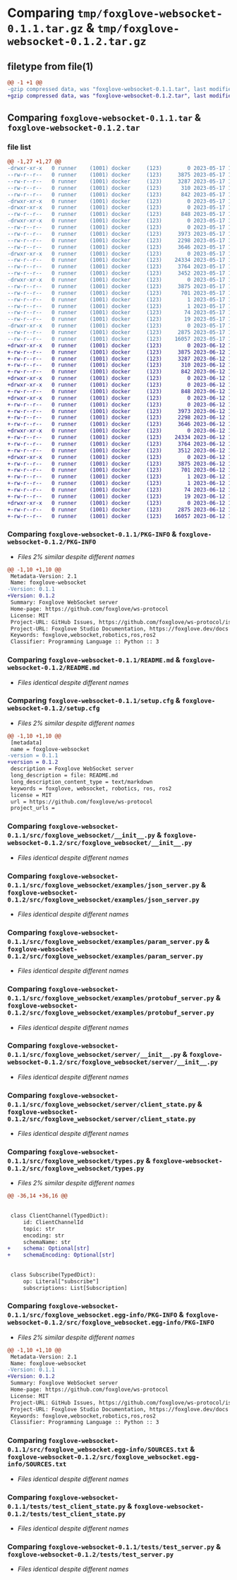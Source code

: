 # Comparing `tmp/foxglove-websocket-0.1.1.tar.gz` & `tmp/foxglove-websocket-0.1.2.tar.gz`

## filetype from file(1)

```diff
@@ -1 +1 @@
-gzip compressed data, was "foxglove-websocket-0.1.1.tar", last modified: Wed May 17 18:12:55 2023, max compression
+gzip compressed data, was "foxglove-websocket-0.1.2.tar", last modified: Mon Jun 12 17:42:44 2023, max compression
```

## Comparing `foxglove-websocket-0.1.1.tar` & `foxglove-websocket-0.1.2.tar`

### file list

```diff
@@ -1,27 +1,27 @@
-drwxr-xr-x   0 runner    (1001) docker     (123)        0 2023-05-17 18:12:55.918428 foxglove-websocket-0.1.1/
--rw-r--r--   0 runner    (1001) docker     (123)     3875 2023-05-17 18:12:55.918428 foxglove-websocket-0.1.1/PKG-INFO
--rw-r--r--   0 runner    (1001) docker     (123)     3287 2023-05-17 18:12:26.000000 foxglove-websocket-0.1.1/README.md
--rw-r--r--   0 runner    (1001) docker     (123)      310 2023-05-17 18:12:26.000000 foxglove-websocket-0.1.1/pyproject.toml
--rw-r--r--   0 runner    (1001) docker     (123)      842 2023-05-17 18:12:55.922429 foxglove-websocket-0.1.1/setup.cfg
-drwxr-xr-x   0 runner    (1001) docker     (123)        0 2023-05-17 18:12:55.902428 foxglove-websocket-0.1.1/src/
-drwxr-xr-x   0 runner    (1001) docker     (123)        0 2023-05-17 18:12:55.906428 foxglove-websocket-0.1.1/src/foxglove_websocket/
--rw-r--r--   0 runner    (1001) docker     (123)      848 2023-05-17 18:12:26.000000 foxglove-websocket-0.1.1/src/foxglove_websocket/__init__.py
-drwxr-xr-x   0 runner    (1001) docker     (123)        0 2023-05-17 18:12:55.918428 foxglove-websocket-0.1.1/src/foxglove_websocket/examples/
--rw-r--r--   0 runner    (1001) docker     (123)        0 2023-05-17 18:12:26.000000 foxglove-websocket-0.1.1/src/foxglove_websocket/examples/__init__.py
--rw-r--r--   0 runner    (1001) docker     (123)     3973 2023-05-17 18:12:26.000000 foxglove-websocket-0.1.1/src/foxglove_websocket/examples/json_server.py
--rw-r--r--   0 runner    (1001) docker     (123)     2298 2023-05-17 18:12:26.000000 foxglove-websocket-0.1.1/src/foxglove_websocket/examples/param_server.py
--rw-r--r--   0 runner    (1001) docker     (123)     3646 2023-05-17 18:12:26.000000 foxglove-websocket-0.1.1/src/foxglove_websocket/examples/protobuf_server.py
-drwxr-xr-x   0 runner    (1001) docker     (123)        0 2023-05-17 18:12:55.918428 foxglove-websocket-0.1.1/src/foxglove_websocket/server/
--rw-r--r--   0 runner    (1001) docker     (123)    24334 2023-05-17 18:12:26.000000 foxglove-websocket-0.1.1/src/foxglove_websocket/server/__init__.py
--rw-r--r--   0 runner    (1001) docker     (123)     3764 2023-05-17 18:12:26.000000 foxglove-websocket-0.1.1/src/foxglove_websocket/server/client_state.py
--rw-r--r--   0 runner    (1001) docker     (123)     3452 2023-05-17 18:12:26.000000 foxglove-websocket-0.1.1/src/foxglove_websocket/types.py
-drwxr-xr-x   0 runner    (1001) docker     (123)        0 2023-05-17 18:12:55.914428 foxglove-websocket-0.1.1/src/foxglove_websocket.egg-info/
--rw-r--r--   0 runner    (1001) docker     (123)     3875 2023-05-17 18:12:55.000000 foxglove-websocket-0.1.1/src/foxglove_websocket.egg-info/PKG-INFO
--rw-r--r--   0 runner    (1001) docker     (123)      701 2023-05-17 18:12:55.000000 foxglove-websocket-0.1.1/src/foxglove_websocket.egg-info/SOURCES.txt
--rw-r--r--   0 runner    (1001) docker     (123)        1 2023-05-17 18:12:55.000000 foxglove-websocket-0.1.1/src/foxglove_websocket.egg-info/dependency_links.txt
--rw-r--r--   0 runner    (1001) docker     (123)        1 2023-05-17 18:12:39.000000 foxglove-websocket-0.1.1/src/foxglove_websocket.egg-info/not-zip-safe
--rw-r--r--   0 runner    (1001) docker     (123)       74 2023-05-17 18:12:55.000000 foxglove-websocket-0.1.1/src/foxglove_websocket.egg-info/requires.txt
--rw-r--r--   0 runner    (1001) docker     (123)       19 2023-05-17 18:12:55.000000 foxglove-websocket-0.1.1/src/foxglove_websocket.egg-info/top_level.txt
-drwxr-xr-x   0 runner    (1001) docker     (123)        0 2023-05-17 18:12:55.918428 foxglove-websocket-0.1.1/tests/
--rw-r--r--   0 runner    (1001) docker     (123)     2875 2023-05-17 18:12:26.000000 foxglove-websocket-0.1.1/tests/test_client_state.py
--rw-r--r--   0 runner    (1001) docker     (123)    16057 2023-05-17 18:12:26.000000 foxglove-websocket-0.1.1/tests/test_server.py
+drwxr-xr-x   0 runner    (1001) docker     (123)        0 2023-06-12 17:42:44.501534 foxglove-websocket-0.1.2/
+-rw-r--r--   0 runner    (1001) docker     (123)     3875 2023-06-12 17:42:44.501534 foxglove-websocket-0.1.2/PKG-INFO
+-rw-r--r--   0 runner    (1001) docker     (123)     3287 2023-06-12 17:42:16.000000 foxglove-websocket-0.1.2/README.md
+-rw-r--r--   0 runner    (1001) docker     (123)      310 2023-06-12 17:42:16.000000 foxglove-websocket-0.1.2/pyproject.toml
+-rw-r--r--   0 runner    (1001) docker     (123)      842 2023-06-12 17:42:44.501534 foxglove-websocket-0.1.2/setup.cfg
+drwxr-xr-x   0 runner    (1001) docker     (123)        0 2023-06-12 17:42:44.497534 foxglove-websocket-0.1.2/src/
+drwxr-xr-x   0 runner    (1001) docker     (123)        0 2023-06-12 17:42:44.501534 foxglove-websocket-0.1.2/src/foxglove_websocket/
+-rw-r--r--   0 runner    (1001) docker     (123)      848 2023-06-12 17:42:16.000000 foxglove-websocket-0.1.2/src/foxglove_websocket/__init__.py
+drwxr-xr-x   0 runner    (1001) docker     (123)        0 2023-06-12 17:42:44.501534 foxglove-websocket-0.1.2/src/foxglove_websocket/examples/
+-rw-r--r--   0 runner    (1001) docker     (123)        0 2023-06-12 17:42:16.000000 foxglove-websocket-0.1.2/src/foxglove_websocket/examples/__init__.py
+-rw-r--r--   0 runner    (1001) docker     (123)     3973 2023-06-12 17:42:16.000000 foxglove-websocket-0.1.2/src/foxglove_websocket/examples/json_server.py
+-rw-r--r--   0 runner    (1001) docker     (123)     2298 2023-06-12 17:42:16.000000 foxglove-websocket-0.1.2/src/foxglove_websocket/examples/param_server.py
+-rw-r--r--   0 runner    (1001) docker     (123)     3646 2023-06-12 17:42:16.000000 foxglove-websocket-0.1.2/src/foxglove_websocket/examples/protobuf_server.py
+drwxr-xr-x   0 runner    (1001) docker     (123)        0 2023-06-12 17:42:44.501534 foxglove-websocket-0.1.2/src/foxglove_websocket/server/
+-rw-r--r--   0 runner    (1001) docker     (123)    24334 2023-06-12 17:42:16.000000 foxglove-websocket-0.1.2/src/foxglove_websocket/server/__init__.py
+-rw-r--r--   0 runner    (1001) docker     (123)     3764 2023-06-12 17:42:16.000000 foxglove-websocket-0.1.2/src/foxglove_websocket/server/client_state.py
+-rw-r--r--   0 runner    (1001) docker     (123)     3512 2023-06-12 17:42:16.000000 foxglove-websocket-0.1.2/src/foxglove_websocket/types.py
+drwxr-xr-x   0 runner    (1001) docker     (123)        0 2023-06-12 17:42:44.501534 foxglove-websocket-0.1.2/src/foxglove_websocket.egg-info/
+-rw-r--r--   0 runner    (1001) docker     (123)     3875 2023-06-12 17:42:44.000000 foxglove-websocket-0.1.2/src/foxglove_websocket.egg-info/PKG-INFO
+-rw-r--r--   0 runner    (1001) docker     (123)      701 2023-06-12 17:42:44.000000 foxglove-websocket-0.1.2/src/foxglove_websocket.egg-info/SOURCES.txt
+-rw-r--r--   0 runner    (1001) docker     (123)        1 2023-06-12 17:42:44.000000 foxglove-websocket-0.1.2/src/foxglove_websocket.egg-info/dependency_links.txt
+-rw-r--r--   0 runner    (1001) docker     (123)        1 2023-06-12 17:42:30.000000 foxglove-websocket-0.1.2/src/foxglove_websocket.egg-info/not-zip-safe
+-rw-r--r--   0 runner    (1001) docker     (123)       74 2023-06-12 17:42:44.000000 foxglove-websocket-0.1.2/src/foxglove_websocket.egg-info/requires.txt
+-rw-r--r--   0 runner    (1001) docker     (123)       19 2023-06-12 17:42:44.000000 foxglove-websocket-0.1.2/src/foxglove_websocket.egg-info/top_level.txt
+drwxr-xr-x   0 runner    (1001) docker     (123)        0 2023-06-12 17:42:44.501534 foxglove-websocket-0.1.2/tests/
+-rw-r--r--   0 runner    (1001) docker     (123)     2875 2023-06-12 17:42:16.000000 foxglove-websocket-0.1.2/tests/test_client_state.py
+-rw-r--r--   0 runner    (1001) docker     (123)    16057 2023-06-12 17:42:16.000000 foxglove-websocket-0.1.2/tests/test_server.py
```

### Comparing `foxglove-websocket-0.1.1/PKG-INFO` & `foxglove-websocket-0.1.2/PKG-INFO`

 * *Files 2% similar despite different names*

```diff
@@ -1,10 +1,10 @@
 Metadata-Version: 2.1
 Name: foxglove-websocket
-Version: 0.1.1
+Version: 0.1.2
 Summary: Foxglove WebSocket server
 Home-page: https://github.com/foxglove/ws-protocol
 License: MIT
 Project-URL: GitHub Issues, https://github.com/foxglove/ws-protocol/issues
 Project-URL: Foxglove Studio Documentation, https://foxglove.dev/docs
 Keywords: foxglove,websocket,robotics,ros,ros2
 Classifier: Programming Language :: Python :: 3
```

### Comparing `foxglove-websocket-0.1.1/README.md` & `foxglove-websocket-0.1.2/README.md`

 * *Files identical despite different names*

### Comparing `foxglove-websocket-0.1.1/setup.cfg` & `foxglove-websocket-0.1.2/setup.cfg`

 * *Files 2% similar despite different names*

```diff
@@ -1,10 +1,10 @@
 [metadata]
 name = foxglove-websocket
-version = 0.1.1
+version = 0.1.2
 description = Foxglove WebSocket server
 long_description = file: README.md
 long_description_content_type = text/markdown
 keywords = foxglove, websocket, robotics, ros, ros2
 license = MIT
 url = https://github.com/foxglove/ws-protocol
 project_urls =
```

### Comparing `foxglove-websocket-0.1.1/src/foxglove_websocket/__init__.py` & `foxglove-websocket-0.1.2/src/foxglove_websocket/__init__.py`

 * *Files identical despite different names*

### Comparing `foxglove-websocket-0.1.1/src/foxglove_websocket/examples/json_server.py` & `foxglove-websocket-0.1.2/src/foxglove_websocket/examples/json_server.py`

 * *Files identical despite different names*

### Comparing `foxglove-websocket-0.1.1/src/foxglove_websocket/examples/param_server.py` & `foxglove-websocket-0.1.2/src/foxglove_websocket/examples/param_server.py`

 * *Files identical despite different names*

### Comparing `foxglove-websocket-0.1.1/src/foxglove_websocket/examples/protobuf_server.py` & `foxglove-websocket-0.1.2/src/foxglove_websocket/examples/protobuf_server.py`

 * *Files identical despite different names*

### Comparing `foxglove-websocket-0.1.1/src/foxglove_websocket/server/__init__.py` & `foxglove-websocket-0.1.2/src/foxglove_websocket/server/__init__.py`

 * *Files identical despite different names*

### Comparing `foxglove-websocket-0.1.1/src/foxglove_websocket/server/client_state.py` & `foxglove-websocket-0.1.2/src/foxglove_websocket/server/client_state.py`

 * *Files identical despite different names*

### Comparing `foxglove-websocket-0.1.1/src/foxglove_websocket/types.py` & `foxglove-websocket-0.1.2/src/foxglove_websocket/types.py`

 * *Files 2% similar despite different names*

```diff
@@ -36,14 +36,16 @@
 
 
 class ClientChannel(TypedDict):
     id: ClientChannelId
     topic: str
     encoding: str
     schemaName: str
+    schema: Optional[str]
+    schemaEncoding: Optional[str]
 
 
 class Subscribe(TypedDict):
     op: Literal["subscribe"]
     subscriptions: List[Subscription]
```

### Comparing `foxglove-websocket-0.1.1/src/foxglove_websocket.egg-info/PKG-INFO` & `foxglove-websocket-0.1.2/src/foxglove_websocket.egg-info/PKG-INFO`

 * *Files 2% similar despite different names*

```diff
@@ -1,10 +1,10 @@
 Metadata-Version: 2.1
 Name: foxglove-websocket
-Version: 0.1.1
+Version: 0.1.2
 Summary: Foxglove WebSocket server
 Home-page: https://github.com/foxglove/ws-protocol
 License: MIT
 Project-URL: GitHub Issues, https://github.com/foxglove/ws-protocol/issues
 Project-URL: Foxglove Studio Documentation, https://foxglove.dev/docs
 Keywords: foxglove,websocket,robotics,ros,ros2
 Classifier: Programming Language :: Python :: 3
```

### Comparing `foxglove-websocket-0.1.1/src/foxglove_websocket.egg-info/SOURCES.txt` & `foxglove-websocket-0.1.2/src/foxglove_websocket.egg-info/SOURCES.txt`

 * *Files identical despite different names*

### Comparing `foxglove-websocket-0.1.1/tests/test_client_state.py` & `foxglove-websocket-0.1.2/tests/test_client_state.py`

 * *Files identical despite different names*

### Comparing `foxglove-websocket-0.1.1/tests/test_server.py` & `foxglove-websocket-0.1.2/tests/test_server.py`

 * *Files identical despite different names*

